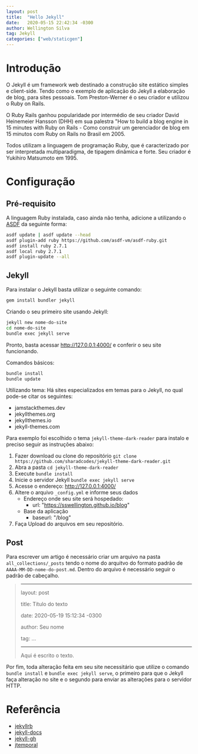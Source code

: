 ```yaml
---
layout: post
title:  "Hello Jekyll"
date:   2020-05-15 22:42:34 -0300
author: Wellington Silva
tag: Jekyll
categories: ["web/staticgen"]
---
```


# Introdução

O Jekyll é um framework web destinado a construção site estático simples e client-side. Tendo como o exemplo de aplicação do Jekyll a elaboração de blog, para sites pessoais. Tom Preston-Werner é o seu criador e utilizou o Ruby on Rails.

O Ruby Rails ganhou popularidade por intermédio de seu criador David Heinemeier Hansson (DHH) em sua palestra "How to build a blog engine in 15 minutes with Ruby on Rails - Como construir um gerenciador de blog em 15 minutos com Ruby on Rails no Brasil em 2005.  

Todos utilizam a  linguagem de programação Ruby, que é caracterizado por ser interpretada multiparadigma, de tipagem dinâmica e forte. Seu criador é Yukihiro Matsumoto em 1995. 

# Configuração 

## Pré-requisito
A linguagem Ruby instalada, caso ainda não tenha, adicione a utilizando o [ASDF](https://sswellington.github.io/blog/2020/05/14/asdf.html) da seguinte forma:

~~~bash
asdf update | asdf update --head
asdf plugin-add ruby https://github.com/asdf-vm/asdf-ruby.git
asdf install ruby 2.7.1
asdf local ruby 2.7.1
asdf plugin-update --all
~~~

## Jekyll
Para instalar o Jekyll basta utilizar o seguinte comando:

~~~bash
gem install bundler jekyll
~~~

Criando o seu primeiro site usando Jekyll:
~~~bash
jekyll new nome-do-site
cd nome-do-site
bundle exec jekyll serve
~~~

Pronto, basta acessar http://127.0.0.1:4000/ e conferir o seu site funcionando.

Comandos básicos: 
~~~bash
bundle install
bundle update
~~~

Utilizando tema: 
Há sites especializados em temas para o Jekyll, no qual pode-se citar os seguintes:
* jamstackthemes.dev
* jekyllthemes.org
* jekyllthemes.io
* jekyll-themes.com

Para exemplo foi escolhido o tema `jekyll-theme-dark-reader` para instalo e preciso seguir as instruções abaixo:

1. Fazer download ou clone do repositório
   `git clone https://github.com/sharadcodes/jekyll-theme-dark-reader.git`
2. Abra a pasta
   `cd jekyll-theme-dark-reader`
3. Execute 
   `bundle install`
4. Inicie o servidor Jekyll
   `bundle exec jekyll serve`
5. Acesse o endereço: http://127.0.0.1:4000/
6. Altere o arquivo `_config.yml`  e informe seus dados
    * Endereço onde seu site será hospedado:
        * url: "https://sswellington.github.io/blog"
    * Base da aplicação    
        * baseurl: "/blog"
7. Faça Upload do arquivos em seu repositório.

## Post
Para escrever um artigo é necessário criar um arquivo na pasta `all_collections/_posts` tendo o nome do arquitvo do formato padrão de `AAAA-MM-DD-nome-do-post.md`.
Dentro do arquivo é necessário seguir o padrão de cabeçalho.

> ---
>
> layout: post
>
> title:  Título do texto
>
> date:   2020-05-19 15:12:34 -0300
>
> author: Seu nome
>
> tag: ...
>
> ---
>
> Aqui é escrito o texto.

Por fim, toda alteração feita em seu site necessitário que utilize o comando `bundle install` e `bundle exec jekyll serve`, o primeiro para que o Jekyll faça alteração no site e o segundo para enviar as alterações para o servidor HTTP.

# Referência 
* [jekyllrb](https://jekyllrb.com/)
* [jekyll-docs](https://jekyllrb.com/docs/home)
* [jekyll-gh](https://github.com/jekyll/jekyll)
* [jtemporal](https://jtemporal.com/do-tema-ao-ar/)
